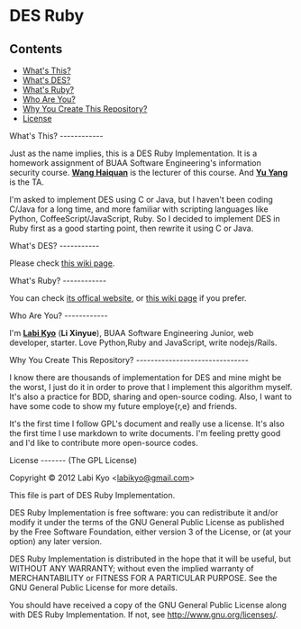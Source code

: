 DES Ruby
========

Contents
--------

- [What's This?](#what-is-this)
- [What's DES?](#what-is-des)
- [What's Ruby?](#what-is-ruby)
- [Who Are You?](#who-are-you)
- [Why You Create This Repository?](#why-you-create-this-repository)
- [License](#license)


<a name="what-is-this">
What's This?
------------

Just as the name implies, this is a DES Ruby Implementation. It is a homework assignment of BUAA Software Engineering's information security course. [**Wang Haiquan**](mailto:whq@buaa.edu.cn) is the lecturer of this course. And [**Yu Yang**](mailto:whqkiko441500@163.com) is the TA.

I'm asked to implement DES using C or Java, but I haven't been coding C/Java for a long time, and more familiar with scripting languages like Python, CoffeeScript/JavaScript, Ruby. So I decided to implement DES in Ruby first as a good starting point, then rewrite it using C or Java.

<a name="what-is-des">
What's DES?
-----------

Please check [this wiki page](https://en.wikipedia.org/wiki/Data_Encryption_Standard).

<a name="what-is-ruby">
What's Ruby?
------------

You can check [its offical website](http://ruby-lang.org), or [this wiki page](https://en.wikipedia.org/wiki/Ruby_%28programming_language%29) if you prefer.

<a name="who-are-you">
Who Are You?
------------

I'm [**Labi Kyo**](mailto:labikyo@gmail.com) (**Li Xinyue**), BUAA Software Engineering Junior, web developer, starter. Love Python,Ruby and JavaScript, write nodejs/Rails.

<a name="why-you-create-this-repository">
Why You Create This Repository?
-------------------------------

I know there are thousands of implementation for DES and mine might be the worst, I just do it in order to prove that I implement this algorithm myself. It's also a practice for BDD, sharing and open-source coding. Also, I want to have some code to show my future employe{r,e} and friends.

It's the first time I follow GPL's document and really use a license. It's also the first time I use markdown to write documents. I'm feeling pretty good and I'd like to contribute more open-source codes.

<a name="license">
License
-------
(The GPL License)

Copyright © 2012 Labi Kyo <<labikyo@gmail.com>>

This file is part of DES Ruby Implementation.

DES Ruby Implementation is free software: you can redistribute it and/or modify
it under the terms of the GNU General Public License as published by
the Free Software Foundation, either version 3 of the License, or
(at your option) any later version.

DES Ruby Implementation is distributed in the hope that it will be useful,
but WITHOUT ANY WARRANTY; without even the implied warranty of
MERCHANTABILITY or FITNESS FOR A PARTICULAR PURPOSE.  See the
GNU General Public License for more details.

You should have received a copy of the GNU General Public License
along with DES Ruby Implementation.  If not, see <http://www.gnu.org/licenses/>.
